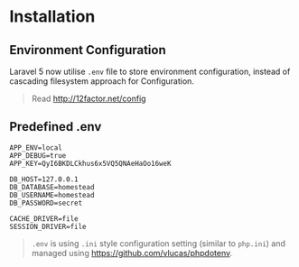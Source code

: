 # Installation

## Environment Configuration

Laravel 5 now utilise `.env` file to store environment configuration, instead of cascading filesystem approach for Configuration. 

> Read <http://12factor.net/config>

## Predefined .env

```
APP_ENV=local
APP_DEBUG=true
APP_KEY=QyI6BKDLCkhus6x5VQ5QNAeHaOo16weK

DB_HOST=127.0.0.1
DB_DATABASE=homestead
DB_USERNAME=homestead
DB_PASSWORD=secret

CACHE_DRIVER=file
SESSION_DRIVER=file
```

> `.env` is using `.ini` style configuration setting (similar to `php.ini`) and managed using <https://github.com/vlucas/phpdotenv>.

